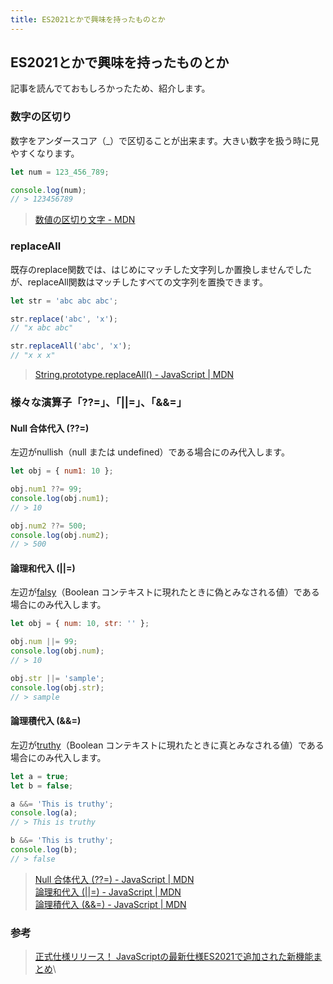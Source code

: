 ```yaml
---
title: ES2021とかで興味を持ったものとか
---
```


## ES2021とかで興味を持ったものとか

記事を読んでておもしろかったため、紹介します。

### 数字の区切り

数字をアンダースコア（_）で区切ることが出来ます。大きい数字を扱う時に見やすくなります。

```javascript
let num = 123_456_789;

console.log(num);
// > 123456789
```

> [数値の区切り文字 - MDN](https://developer.mozilla.org/ja/docs/Web/JavaScript/Reference/Lexical_grammar#numeric_separators)


### replaceAll

既存のreplace関数では、はじめにマッチした文字列しか置換しませんでしたが、replaceAll関数はマッチしたすべての文字列を置換できます。

```javascript
let str = 'abc abc abc';

str.replace('abc', 'x'); 
// "x abc abc"

str.replaceAll('abc', 'x');
// "x x x"
```
> [String.prototype.replaceAll() - JavaScript | MDN](https://developer.mozilla.org/ja/docs/Web/JavaScript/Reference/Global_Objects/String/replaceAll)

### 様々な演算子「??=」、「||=」、「&&=」

#### Null 合体代入 (??=)
左辺がnullish（null または undefined）である場合にのみ代入します。

```javascript
let obj = { num1: 10 };

obj.num1 ??= 99;
console.log(obj.num1);
// > 10

obj.num2 ??= 500;
console.log(obj.num2);
// > 500
```

#### 論理和代入 (||=)
左辺が[falsy](https://developer.mozilla.org/ja/docs/Glossary/Falsy)（Boolean コンテキストに現れたときに偽とみなされる値）である場合にのみ代入します。

```javascript
let obj = { num: 10, str: '' };

obj.num ||= 99;
console.log(obj.num);
// > 10

obj.str ||= 'sample';
console.log(obj.str);
// > sample
```

#### 論理積代入 (&&=)
左辺が[truthy](https://developer.mozilla.org/ja/docs/Glossary/Truthy)（Boolean コンテキストに現れたときに真とみなされる値）である場合にのみ代入します。

```javascript
let a = true;
let b = false;

a &&= 'This is truthy';
console.log(a);
// > This is truthy

b &&= 'This is truthy';
console.log(b);
// > false
```

> [Null 合体代入 (??=) - JavaScript | MDN](https://developer.mozilla.org/ja/docs/Web/JavaScript/Reference/Operators/Logical_nullish_assignment)\
> [論理和代入 (||=) - JavaScript | MDN](https://developer.mozilla.org/ja/docs/Web/JavaScript/Reference/Operators/Logical_OR_assignment)\
> [論理積代入 (&&=) - JavaScript | MDN](https://developer.mozilla.org/ja/docs/Web/JavaScript/Reference/Operators/Logical_AND_assignment)


### 参考

> [正式仕様リリース！ JavaScriptの最新仕様ES2021で追加された新機能まとめ](https://zenn.dev/tonkotsuboy_com/articles/es2021-whats-new)\